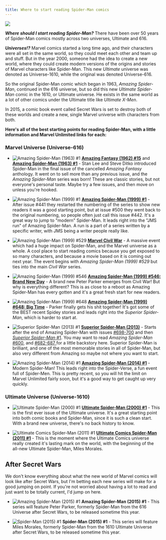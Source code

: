 ```yaml
---
title: Where to start reading Spider-Man comics
---
```


<img id="spidey-timeline" src="/assets/where-to-start-reading-spiderman/spider-timeline.png">

***Where should I start reading Spider-Man?*** There have been over 50 years of Spider-Man comics mostly across two universes, Ultimate and 616.

***Universes!?*** Marvel comics started a long time ago, and their characters were all set in the same world, so they could meet each other and team up and stuff. But in the year 2000, someone had the idea to create a new world, where they could create modern versions of the origins and stories of Marvel characters like Spider-Man. This new *Ultimate* universe was denoted as Universe-1610, while the original was denoted Universe-616.

So the original Spider-Man comic which began in 1963, *Amazing Spider-Man*, continued in the 616 universe, but so did this new *Ultimate Spider-Man* comic in the 1610, or Ultimate universe. He exists in the same world as a lot of other comics under the Ultimate title like *Ultimate X-Men*.

In 2015, a comic book event called Secret Wars is set to destroy both of these worlds and create a new, single Marvel universe with characters from both.

**Here's all of the best starting points for reading Spider-Man, with a little information and Marvel Unlimited links for each:**

### Marvel Universe (Universe-616)

- ![Amazing Spider-Man (1963) #1](/assets/where-to-start-reading-spiderman/thumb-1.jpg)
[**Amazing Fantasy (1962) #15**](http://marvel.com/comics/issue/16926/amazing_fantasy_1962_15) and [**Amazing Spider-Man (1963) #1**](http://marvel.com/comics/issue/6482/amazing_spider-man_1963_1) - Stan Lee and Steve Ditko introduced Spider-Man in the final issue of the cancelled *Amazing Fantasy* anthology. It went on to sell more than any previous issue, and the *Amazing Spider-Man* series was born! These are classic stories, but not everyone's personal taste. Maybe try a few issues, and then move on unless you're hooked.

- ![Amazing Spider-Man (1999) #1](/assets/where-to-start-reading-spiderman/thumb-442.jpg)
[**Amazing Spider-Man (1999) #1**](http://marvel.com/comics/issue/37894/amazing_spider-man_1999_1) - After issue #441 they restarted the numbering of the series to show new readers it was a good starting point, but at issue #500 they went back to the original numbering, so people often just call this issue #442. It's a great way to jump to "modern" Spider-Man. It leads right into the "JMS run" of Amazing Spider-Man. A run is a part of a series written by a specific writer, with JMS being a writer people really like.

- ![Amazing Spider-Man (1999) #529](/assets/where-to-start-reading-spiderman/thumb-civil_war2.jpg)
[**Marvel Civil War**](http://marvel.com/comics/discover/114/civil-war-the-complete-event) - A massive event which had a huge impact on Spider-Man, and the Marvel universe as a whole. A cool place to start reading comics because you get exposed to so many characters, and because a movie based on it is coming out next year. The event begins with *Amazing Spider-Man (1999) #529* but ties into the main *Civil War* series.

- ![Amazing Spider-Man (1999) #546](/assets/where-to-start-reading-spiderman/thumb-546.jpg)
[**Amazing Spider-Man (1999) #546: Brand New Day**](http://marvel.com/comics/issue/17338/amazing_spider-man_1999_546) - A brand new Peter Parker emerges from Civil War! But why is everything different? This is as close to a reboot as Amazing Spider-Man has every gotten and it's a great fresh start for new readers.

- ![Amazing Spider-Man (1999) #648](/assets/where-to-start-reading-spiderman/thumb-648.jpg)
[**Amazing Spider-Man (1999) #648: Big Time**](http://marvel.com/comics/issue/34135/amazing_spider-man_1999_648) - Parker finally gets his shit together! It's got some of the BEST recent Spidey stories and leads right into the *Superior Spider-Man*, which is harder to start at.

- ![Superior Spider-Man (2013) #1](/assets/where-to-start-reading-spiderman/thumb-ssm.jpg)
[**Superior Spider-Man (2013)**](http://marvel.com/comics/issue/46462/superior_spider-man_2013_1) - Starts after the end of Amazing Spider-Man with issues [#698-700](http://marvel.com/comics/issue/40120/amazing_spider-man_1999_698) and then [*Superior Spider-Man* #1](http://marvel.com/comics/issue/46462/superior_spider-man_2013_1). You may want to read *Amazing Spider-Man* [#600](http://marvel.com/comics/issue/24407/amazing_spider-man_1999_600), and [#682-687 ](http://marvel.com/comics/issue/40110/amazing_spider-man_1999_682) for a little backstory here. Superior Spider-Man is brilliant, and one of the most memorable stories in all of Spider-Man, but also very different from Amazing so maybe not where you want to start.

- ![Amazing Spider-Man (2014) #1](/assets/where-to-start-reading-spiderman/thumb-asmv3.jpg)
[**Amazing Spider-Man (2014) #1**](http://marvel.com/comics/issue/45798/amazing_spider-man_2014_1) - Modern Spider-Man! This leads right into the Spider-Verse, a fun event full of Spider-Men. This is pretty recent, so you will hit the limit on Marvel Unlimited fairly soon, but it's a good way to get caught up very quickly.

### Ultimate Universe (Universe-1610)

- ![Ultimate Spider-Man (2000) #1](/assets/where-to-start-reading-spiderman/thumb-usm1.jpg)
[**Ultimate Spider-Man (2000) #1**](http://marvel.com/comics/issue/4372/ultimate_spider-man_2000_1) - This is the first ever issue of the Ultimate universe. It's a great starting point into both comic books and Spider-Man, since it is such a clean start. With a brand new universe, there's no back history to know.

- ![Ultimate Comics Spider-Man (2011) #1](/assets/where-to-start-reading-spiderman/thumb-miles_1.jpg)
[**Ultimate Comics Spider-Man (2011) #1**](http://marvel.com/comics/issue/38394/ultimate_comics_spider-man_2011_1) - This is the moment where the Ultimate Comics universe really created it's lasting mark on the world, with the beginning of the all-new Ultimate Spider-Man, Miles Morales.

## After Secret Wars

We don't know everything about what the new world of Marvel comics will look like after Secret Wars, but I'm betting each new series will make for a good jumping on point. If you're not worried about having a lot to read and just want to be totally current, I'd jump on here.

- ![Amazing Spider-Man (2015) #1](/assets/where-to-start-reading-spiderman/thumb-secret_parker.jpg)
**Amazing Spider-Man (2015) #1** - This series will feature Peter Parker, formerly Spider-Man from the 616 Universe after Secret Wars, to be released sometime this year.

- ![Spider-Man (2015) #1](/assets/where-to-start-reading-spiderman/thumb-secret_miles.jpg)
**Spider-Man (2015) #1** - This series will feature Miles Morales, formerly Spider-Man from the 1610 Ultimate Universe after Secret Wars, to be released sometime this year.
